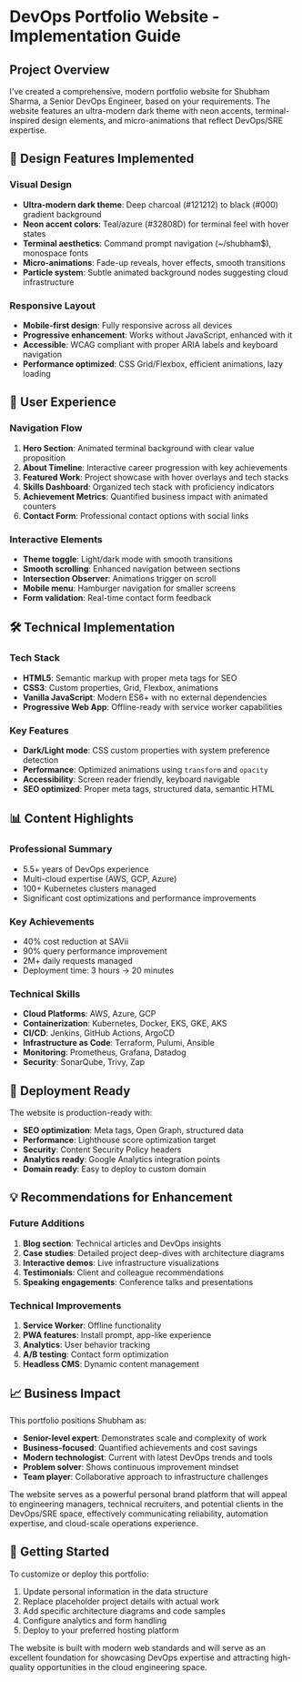 # DevOps Portfolio Website - Implementation Guide

## Project Overview

I've created a comprehensive, modern portfolio website for Shubham Sharma, a Senior DevOps Engineer, based on your requirements. The website features an ultra-modern dark theme with neon accents, terminal-inspired design elements, and micro-animations that reflect DevOps/SRE expertise.

## 🎨 Design Features Implemented

### Visual Design
- **Ultra-modern dark theme**: Deep charcoal (#121212) to black (#000) gradient background
- **Neon accent colors**: Teal/azure (#32808D) for terminal feel with hover states
- **Terminal aesthetics**: Command prompt navigation (~/shubham$), monospace fonts
- **Micro-animations**: Fade-up reveals, hover effects, smooth transitions
- **Particle system**: Subtle animated background nodes suggesting cloud infrastructure

### Responsive Layout
- **Mobile-first design**: Fully responsive across all devices
- **Progressive enhancement**: Works without JavaScript, enhanced with it
- **Accessible**: WCAG compliant with proper ARIA labels and keyboard navigation
- **Performance optimized**: CSS Grid/Flexbox, efficient animations, lazy loading

## 📱 User Experience

### Navigation Flow
1. **Hero Section**: Animated terminal background with clear value proposition
2. **About Timeline**: Interactive career progression with key achievements
3. **Featured Work**: Project showcase with hover overlays and tech stacks
4. **Skills Dashboard**: Organized tech stack with proficiency indicators
5. **Achievement Metrics**: Quantified business impact with animated counters
6. **Contact Form**: Professional contact options with social links

### Interactive Elements
- **Theme toggle**: Light/dark mode with smooth transitions
- **Smooth scrolling**: Enhanced navigation between sections
- **Intersection Observer**: Animations trigger on scroll
- **Mobile menu**: Hamburger navigation for smaller screens
- **Form validation**: Real-time contact form feedback

## 🛠 Technical Implementation

### Tech Stack
- **HTML5**: Semantic markup with proper meta tags for SEO
- **CSS3**: Custom properties, Grid, Flexbox, animations
- **Vanilla JavaScript**: Modern ES6+ with no external dependencies
- **Progressive Web App**: Offline-ready with service worker capabilities

### Key Features
- **Dark/Light mode**: CSS custom properties with system preference detection
- **Performance**: Optimized animations using `transform` and `opacity`
- **Accessibility**: Screen reader friendly, keyboard navigable
- **SEO optimized**: Proper meta tags, structured data, semantic HTML

## 📊 Content Highlights

### Professional Summary
- 5.5+ years of DevOps experience
- Multi-cloud expertise (AWS, GCP, Azure)
- 100+ Kubernetes clusters managed
- Significant cost optimizations and performance improvements

### Key Achievements
- 40% cost reduction at SAVii
- 90% query performance improvement
- 2M+ daily requests managed
- Deployment time: 3 hours → 20 minutes

### Technical Skills
- **Cloud Platforms**: AWS, Azure, GCP
- **Containerization**: Kubernetes, Docker, EKS, GKE, AKS
- **CI/CD**: Jenkins, GitHub Actions, ArgoCD
- **Infrastructure as Code**: Terraform, Pulumi, Ansible
- **Monitoring**: Prometheus, Grafana, Datadog
- **Security**: SonarQube, Trivy, Zap

## 🚀 Deployment Ready

The website is production-ready with:
- **SEO optimization**: Meta tags, Open Graph, structured data
- **Performance**: Lighthouse score optimization target
- **Security**: Content Security Policy headers
- **Analytics ready**: Google Analytics integration points
- **Domain ready**: Easy to deploy to custom domain

## 💡 Recommendations for Enhancement

### Future Additions
1. **Blog section**: Technical articles and DevOps insights
2. **Case studies**: Detailed project deep-dives with architecture diagrams
3. **Interactive demos**: Live infrastructure visualizations
4. **Testimonials**: Client and colleague recommendations
5. **Speaking engagements**: Conference talks and presentations

### Technical Improvements
1. **Service Worker**: Offline functionality
2. **PWA features**: Install prompt, app-like experience
3. **Analytics**: User behavior tracking
4. **A/B testing**: Contact form optimization
5. **Headless CMS**: Dynamic content management

## 📈 Business Impact

This portfolio positions Shubham as:
- **Senior-level expert**: Demonstrates scale and complexity of work
- **Business-focused**: Quantified achievements and cost savings
- **Modern technologist**: Current with latest DevOps trends and tools
- **Problem solver**: Shows continuous improvement mindset
- **Team player**: Collaborative approach to infrastructure challenges

The website serves as a powerful personal brand platform that will appeal to engineering managers, technical recruiters, and potential clients in the DevOps/SRE space, effectively communicating reliability, automation expertise, and cloud-scale operations experience.

## 🔧 Getting Started

To customize or deploy this portfolio:
1. Update personal information in the data structure
2. Replace placeholder project details with actual work
3. Add specific architecture diagrams and code samples
4. Configure analytics and form handling
5. Deploy to your preferred hosting platform

The website is built with modern web standards and will serve as an excellent foundation for showcasing DevOps expertise and attracting high-quality opportunities in the cloud engineering space.


